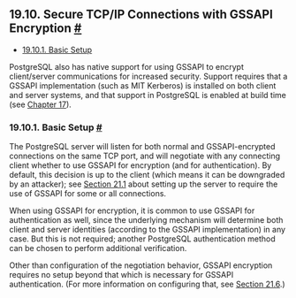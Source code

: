 ## 19.10. Secure TCP/IP Connections with GSSAPI Encryption [#](#GSSAPI-ENC)

* [19.10.1. Basic Setup](gssapi-enc#GSSAPI-SETUP)

PostgreSQL also has native support for using GSSAPI to encrypt client/server communications for increased security. Support requires that a GSSAPI implementation (such as MIT Kerberos) is installed on both client and server systems, and that support in PostgreSQL is enabled at build time (see [Chapter 17](installation "Chapter 17. Installation from Source Code")).

### 19.10.1. Basic Setup [#](#GSSAPI-SETUP)

The PostgreSQL server will listen for both normal and GSSAPI-encrypted connections on the same TCP port, and will negotiate with any connecting client whether to use GSSAPI for encryption (and for authentication). By default, this decision is up to the client (which means it can be downgraded by an attacker); see [Section 21.1](auth-pg-hba-conf "21.1. The pg_hba.conf File") about setting up the server to require the use of GSSAPI for some or all connections.

When using GSSAPI for encryption, it is common to use GSSAPI for authentication as well, since the underlying mechanism will determine both client and server identities (according to the GSSAPI implementation) in any case. But this is not required; another PostgreSQL authentication method can be chosen to perform additional verification.

Other than configuration of the negotiation behavior, GSSAPI encryption requires no setup beyond that which is necessary for GSSAPI authentication. (For more information on configuring that, see [Section 21.6](gssapi-auth "21.6. GSSAPI Authentication").)